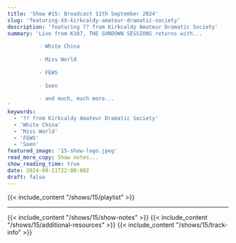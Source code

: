 ```yaml
---
title: 'Show #15: Broadcast 11th September 2024'
slug: 'featuring-XX-kirkcaldy-amateur-dramatic-society'
description: 'featuring ?? from Kirkcaldy Amateur Dramatic Society'
summary: 'Live from K107, THE SUNDOWN SESSIONS returns with...
 
          - White China
                    
          - Miss World
          
          - FEWS
          
          - Soen
          
          - and much, much more...
'
keywords:
  - '?? from Kirkcaldy Amateur Dramatic Society'
  - 'White China'
  - 'Miss World'
  - 'FEWS'
  - 'Soen'
featured_image: '15-show-logo.jpeg'
read_more_copy: Show notes...
show_reading_time: true
date: 2024-09-11T22:00:00Z
draft: false
---
```

{{< include_content "/shows/15/playlist" >}}

---

{{< include_content "/shows/15/show-notes" >}}
{{< include_content "/shows/15/additional-resources" >}}
{{< include_content "/shows/15/track-info" >}}